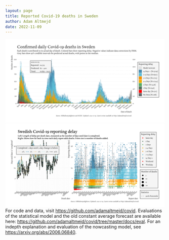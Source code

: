```yaml
---
layout: page
title: Reported Covid-19 deaths in Sweden
author: Adam Altmejd
date: 2022-11-09
---
```


![Graph of Swedish Covid-19 deaths with reporting delay.](deaths_lag_sweden_2022-11-09.png "Swedish Covid-19 deaths.")
![Graph of Swedish Covid-19 reporting delay in daily deaths.](lag_trend_sweden_2022-11-09.png "Trend in Swedish Covid-19 mortality reporting delay.")
For code and data, visit <https://github.com/adamaltmejd/covid>.
Evaluations of the statistical model and the old constant average forecast are available here: <https://github.com/adamaltmejd/covid/tree/master/docs/eval>.
For an indepth explanation and evaluation of the nowcasting model, see <https://arxiv.org/abs/2006.06840>.
